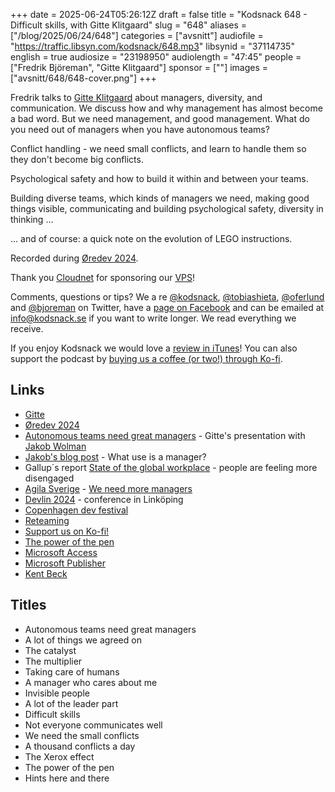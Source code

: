 +++
date = 2025-06-24T05:26:12Z
draft = false
title = "Kodsnack 648 - Difficult skills, with Gitte Klitgaard"
slug = "648"
aliases = ["/blog/2025/06/24/648"]
categories = ["avsnitt"]
audiofile = "https://traffic.libsyn.com/kodsnack/648.mp3"
libsynid = "37114735"
english = true
audiosize = "23198950"
audiolength = "47:45"
people = ["Fredrik Björeman", "Gitte Klitgaard"]
sponsor = [""]
images = ["avsnitt/648/648-cover.png"]
+++

Fredrik talks to [Gitte Klitgaard](https://nativewired.com/) about managers, diversity, and communication. We discuss how and why management has almost become a bad word. But we need management, and good management. What do you need out of managers when you have autonomous teams?

Conflict handling - we need small conflicts, and learn to handle them so they don't become big conflicts.

Psychological safety and how to build it within and between your teams.

Building diverse teams, which kinds of managers we need, making good things visible, communicating and building psychological safety, diversity in thinking …

… and of course: a quick note on the evolution of LEGO instructions.

Recorded during [Øredev 2024](https://archive.oredev.org/2024/#/).

Thank you [Cloudnet](http://www.cloudnet.se) for sponsoring our [VPS](http://en.wikipedia.org/wiki/Virtual_private_server)!

Comments, questions or tips? We a	re [@kodsnack](https://www.twitter.com/kodsnack), [@tobiashieta](https://www.twitter.com/tobiashieta), [@oferlund](https://twitter.com/oferlund) and [@bjoreman](https://www.twitter.com/bjoreman) on Twitter, have a [page on Facebook](https://www.facebook.com/kodsnack) and can be emailed at [info@kodsnack.se](mailto:info@kodsnack.se) if you want to write longer. We read everything we receive.

If you enjoy Kodsnack we would love a [review in iTunes](http://itunes.apple.com/se/podcast/kodsnack/id561631498?l=en)! You can also support the podcast by <a href="https://ko-fi.com/kodsnack" rel="payment">buying us a coffee (or two!) through Ko-fi</a>.

## Links ##
* [Gitte](https://nativewired.com/)
* [Øredev 2024](https://archive.oredev.org/2024/#/)
*  [Autonomous teams need great managers](https://www.youtube.com/watch?v=0xY4_Ui4E-Y) - Gitte's presentation with [Jakob Wolman](https://dk.linkedin.com/in/jakobwolman)
* [Jakob's blog post](https://jakobwolman.medium.com/what-use-is-a-manager-19c3dd52fc02) - What use is a manager?
* Gallup´s report [State of the global workplace](https://www.gallup.com/workplace/349484/state-of-the-global-workplace.aspx) - people are feeling more disengaged
* [Agila Sverige](https://agilasverige.lovable.app/) - [We need more managers](https://www.youtube.com/watch?v=vR1_r20iAWc)
* [Devlin 2024](https://events.responsive.se/tidigare-arrangemang/devlin2024/devlin2024-konferensdagen?view=Events&id=137&task=civicrm/event/info&reset=1) - conference in Linköping
* [Copenhagen dev festival](https://ndccopenhagen.com/)
* [Reteaming](https://agilealliance.org/resources/experience-reports/dynamic-reteaming-how-we-thrive-by-rebuilding-teams/)
* [Support us on Ko-fi!](https://ko-fi.com/kodsnack)
* [The power of the pen](https://www.scientificamerican.com/article/the-power-of-the-pen/)
* [Microsoft Access](https://en.wikipedia.org/wiki/Microsoft_Access)
* [Microsoft Publisher](https://en.wikipedia.org/wiki/Microsoft_Publisher)
* [Kent Beck](https://kentbeck.com/)

## Titles ##
* Autonomous teams need great managers
* A lot of things we agreed on
* The catalyst
* The multiplier
* Taking care of humans
* A manager who cares about me
* Invisible people
* A lot of the leader part
* Difficult skills
* Not everyone communicates well
* We need the small conflicts
* A thousand conflicts a day
* The Xerox effect
* The power of the pen
* Hints here and there